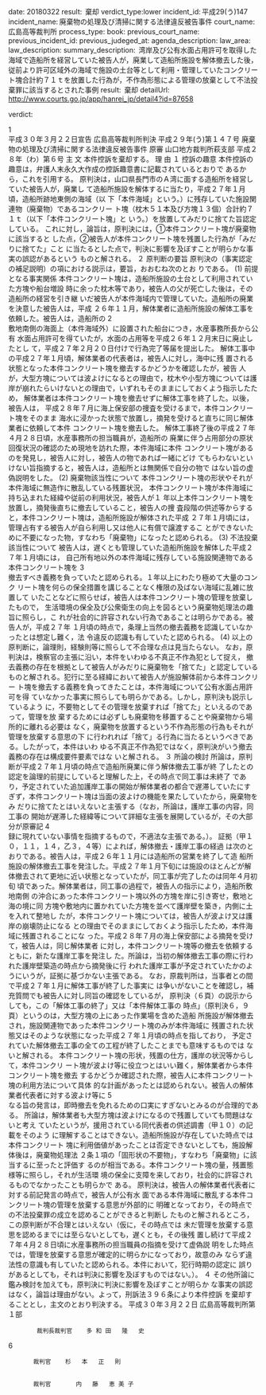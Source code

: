 
date: 20180322
result:  棄却
verdict_type:lower
incident_id: 平成29(う)147
incident_name: 廃棄物の処理及び清掃に関する法律違反被告事件
court_name: 広島高等裁判所
process_type:
book: 
previous_court_name:
previous_incident_id:
previous_judeged_at:
agenda_description: 
law_area: 
law_description: 
summary_description:  湾岸及び公有水面占用許可を取得した海域で造船所を経営していた被告人が，廃業して造船所施設を解体撤去した後，従前より許可区域外の海域で施設の土台等として利用・管理していたコンクリート塊合計約７１ｔを放置した行為が，不作為形態による管理の放棄として不法投棄罪に該当するとされた事例
result:  棄却
detailUrl: http://www.courts.go.jp/app/hanrei_jp/detail4?id=87658

verdict:

 1  
平成３０年３月２２日宣告 広島高等裁判所判決 
平成２９年(う)第１４７号 廃棄物の処理及び清掃に関する法律違反被告事件 
原審 山口地方裁判所萩支部 平成２８年（わ）第６号 
主       文 
      本件控訴を棄却する。 
理       由 
１ 控訴の趣意 
本件控訴の趣意は，弁護人末永久大作成の控訴趣意書に記載されているとおりで
あるから，これを引用する。 
 原判決は，山口県長門市のＡ湾に面する造船所を経営していた被告人が，廃業し
て造船所施設を解体するに当たり，平成２７年１月頃，造船所跡地東側の海域（以
下「本件海域」という。）に残存していた施設関連物（廃棄物）であるコンクリー
ト塊（枕木５１本及び方塊１３個）合計約７１ｔ（以下「本件コンクリート塊」と
いう。）を放置してみだりに捨てた旨認定している。 
 これに対し，論旨は，原判決には，①本件コンクリート塊が廃棄物に該当すると
した点，②被告人が本件コンクリート塊を残置した行為が「みだりに捨てた」こと
に当たるとした点で，判決に影響を及ぼすことが明らかな事実の誤認があるという
ものと解される。 
２ 原判断の要旨 
原判決の（事実認定の補足説明）の項における説示は，要旨，おおむね次のとお
りである。 
 (1) 前提となる事実関係 
 本件コンクリート塊は，造船所施設の土台として利用されていた方塊や船台増設
時に余った枕木等であり，被告人の父が死亡した後は，その造船所の経営を引き継
いだ被告人が本件海域内で管理していた。造船所の廃業を決意した被告人は，平成
２６年１１月，解体業者に造船所施設の解体工事を依頼した。被告人は，造船所の
 2  
敷地南側の海面上（本件海域外）に設置された船台につき，水産事務所長から公有
水面占用許可を得ていたが，水面の占用等を平成２６年１２月末日に廃止したとし
て，平成２７年２月２０日付けで行為完了等届を提出した。 
解体工事中の平成２７年１月頃，解体業者の代表者は，被告人に対し，海中に残
置される状態となった本件コンクリート塊を撤去するかどうかを確認したが，被告
人が，大型方塊については波よけになるとの理由で，枕木や小型方塊については護
岸が崩れたらいけないとの理由で，いずれもそのままにしておくよう指示したため，
解体業者は本件コンクリート塊を撤去せずに解体工事を終了した。以後，被告人は，
平成２８年７月に海上保安部の捜査を受けるまで，本件コンクリート塊をそのまま
海水に浸かった状態で放置し，摘発を受けると直ちに同じ解体業者に依頼して本件
コンクリート塊を撤去した。 
解体工事終了後の平成２７年４月２８日頃，水産事務所の担当職員が，造船所の
廃業に伴う占用部分の原状回復状況の確認のため現地を訪れた際，本件海域に本件
コンクリート塊があるのを発見し，被告人に対し，被告人の物であれば一緒にどけ
てもらわないといけない旨指摘すると，被告人は，造船所とは無関係で自分の物で
はない旨の虚偽説明をした。 
 (2) 廃棄物該当性について 
 本件コンクリート塊の形状やそれが本件海域に無造作に散乱している残置状況，
本件コンクリート塊が本件海域に持ち込まれた経緯や従前の利用状況，被告人が１
年以上本件コンクリート塊を放置し，摘発後直ちに撤去していること，被告人の捜
査段階の供述等からすると，本件コンクリート塊は，造船所施設が解体された平成
２７年１月頃には，管理占有する被告人が自ら利用し又は他人に有償で譲渡するこ
とができないために不要になった物，すなわち「廃棄物」になったと認められる。 
(3) 不法投棄該当性について 
被告人は，遅くとも管理していた造船所施設を解体した平成２７年１月頃には，
自己所有地以外の本件海域に残存している施設関連物である本件コンクリート塊を
 3  
撤去すべき義務を負っていたと認められる。１年以上にわたり極めて大量のコンク
リート塊を何らの保全措置を講じることなく権限の及ばない海域に乱雑に放置して
いたことなどに照らせば，被告人は本件コンクリート塊の管理を放棄したもので，
生活環境の保全及び公衆衛生の向上を図るという廃棄物処理法の趣旨に照らし，こ
れが社会的に許容されない行為であることは明らかである。被告人が，平成２７年
１月頃の時点で，条理上当然の撤去義務を認識していなかったとは想定し難く，法
令違反の認識も有していたと認められる。 
(4) 以上の原判断に，論理則，経験則等に照らして不合理な点は見当たらない。
なお，原判決は，検察官の主張に沿い，本件をいわゆる不真正不作為犯として捉え，
撤去義務の存在を根拠として被告人がみだりに廃棄物を「捨てた」と認定している
ものと解される。犯行に至る経緯において被告人が施設解体前から本件コンクリー
ト塊を撤去する義務を負ってきたことは，本件海域について公有水面占用許可を得
ていなかった事実に照らしても明らかである。しかし，原判決も説示しているよう
に，不要物としてその管理を放棄すれば「捨てた」といえるのであって，管理を放
棄するためには必ずしも廃棄物を移置することや廃棄物から場所的に離れる必要は
なく，廃棄物を放置するという不作為形態の行為もそれが管理を放棄する意思の下
に行われれば「捨て」る行為に当たるというべきである。したがって，本件はいわ
ゆる不真正不作為犯ではなく，原判決がいう撤去義務の存在は構成要件要素ではな
いと解される。 
３ 所論の検討 
所論は，原判断が平成２７年１月頃の時点で造船所廃業に伴う解体撤去工事が終
了したとの認定を論理的前提にしていると理解した上，その時点で同工事は未終了
であり，予定されていた追加護岸工事の開始が解体業者の都合で遅滞していたにす
ぎず，本件コンクリート塊は当面の波よけの機能を果たしていたから，廃棄物をみ
だりに捨てたとはいえないと主張する（なお，所論は，護岸工事の内容，同工事の
開始が遅滞した経緯等について詳細な主張を展開しているが，その大部分が原審記
 4  
録に現れていない事情を指摘するもので，不適法な主張である。）。 
 証拠（甲１０，１１，１４，乙３，４等）によれば，解体撤去・護岸工事の経過
は次のとおりである。被告人は，平成２６年１１月には造船所の営業を終了して造
船所施設の解体撤去工事を発注した。平成２７年１月下旬には施設のほとんどが解
体撤去されて更地に近い状態となっていたが，同工事が完了したのは同年４月初旬
頃であった。解体業者は，同工事の過程で，被告人の指示により，造船所敷地南側
の沖合にあった本件コンクリート塊以外の方塊を岸に引き寄せ，敷地と海の境に同
方塊や敷地内に置かれていた方塊を並べて護岸壁を築き，内側に土を入れて整地し
たが，本件コンクリート塊については，被告人が波よけ又は護岸の崩壊防止になる
との理由でそのままにしておくよう指示したため，本件海域に残置されることにな
った。平成２８年７月の海上保安部による摘発を受けて，被告人は，同じ解体業者
に対し，本件コンクリート塊等の撤去を依頼するともに，新たな護岸工事を発注し
た。所論は，当初の解体撤去工事の際に行われた護岸壁築造の時点から摘発後に行
われた護岸工事が予定されていたかのようにいうが，証拠に基づかない主張である。 
なお，原裁判所は，当事者との間で平成２７年１月に解体工事が終了した事実に
は争いがないことを確認し，補充質問でも被告人に対し同旨の確認をしているが，
原判決（６頁）の説示からしても，この「解体工事の終了」又は「本件解体工事の
時点」（原判決６，９頁）というのは，大型方塊の上にあった作業場を含めた造船
所施設が解体撤去され，施設関連物であった本件コンクリート塊のみが本件海域に
残置された状態又はそのような状態になった平成２７年１月頃の時点を指しており，
予定されていた解体撤去工事の全ての工程が終了したことまでも意味するものでは
ないと解される。 
 本件コンクリート塊の形状，残置の仕方，護岸の状況等からして，本件コンクリ
ート塊が波よけ等に役立つとはいい難く，解体業者から本件コンクリート塊を撤去
するかどうか確認された際，被告人に本件コンクリート塊の利用方法について具体
的な計画があったとは認められない。被告人の解体業者代表者に対する波よけ等に
 5  
なる旨の発言は，即時撤去を免れるための口実にすぎないとみるのが合理的である。
所論は，解体業者も大型方塊は波よけになるので残置していても問題はないと考え
ていたというが，援用されている同代表者の供述調書（甲１０）の記載をそのよう
に理解することはできない。造船所施設が存在していた時点では本件コンクリート
塊に利用価値があったことは否定できないとしても，施設解体後は，廃棄物処理法
２条１項の「固形状の不要物」，すなわち「廃棄物」に該当するに至ったと評価す
るのが相当である。本件コンクリート塊の量，残置態様等に照らし，それが生活環
境の保全に支障を来しており，社会的に許容されるものでなかったことも明らかで
ある。 
原判決は，被告人の解体業者代表者に対する前記発言の時点で，被告人が公有水
面である本件海域に散乱する本件コンクリート塊の管理を放棄する意思が外部的に
明確となっており，その時点での不法投棄罪の成立を認めることができると判断し
たものと解されるところ，この原判断が不合理とはいえない（仮に，その時点では
未だ管理を放棄する意思を認めるまでには至らないとしても，遅くとも，その後残
置し続けて平成２７年４月２８日頃に水産事務所の担当職員の指摘を受けて虚偽説
明をした時点では，管理を放棄する意思が確定的に明らかになっており，故意のみ
ならず違法性の意識も有していたと認められる。本件において，犯行時期の認定に
誤りがあるとしても，それは判決に影響を及ぼすものではない。）。 
４ その他所論に鑑み検討を加えても，原判決に判決に影響を及ぼすことが明らか
な事実の誤認はなく，論旨は理由がない。よって，刑訴法３９６条により本件控訴
を棄却することとし，主文のとおり判決する。 
    平成３０年３月２２日 
        広島高等裁判所第１部 
 
            裁判長裁判官    多 和 田   隆   史 
 
 6  
 
           裁判官    杉   本   正   則 
 
 
           裁判官       内   藤   恵 美 子 

                    